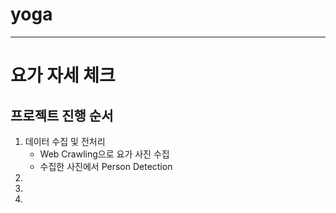 # yoga
---

# 요가 자세 체크

## 프로젝트 진행 순서
1. 데이터 수집 및 전처리
    - Web Crawling으로 요가 사진 수집
    - 수집한 사진에서 Person Detection
2. 
3. 
4. 